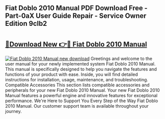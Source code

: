 ## Fiat Doblo 2010 Manual PDF Download Free - Part-0aX User Guide Repair - Service Owner Edition 9cIb2

# <h2><a href="http://cf24631.oget.top/?id=Fiat+Doblo+2010+Manual">🔗Download New 👉🔴 Fiat Doblo 2010 Manual</a></h2>

[![Fiat Doblo 2010 Manual new download](https://i.imgur.com/5g1atiW.png)](http://cf24631.oget.top/?id=Fiat+Doblo+2010+Manual)
Greetings and welcome to the user manual for your newly implemented system Fiat Doblo 2010 Manual. This manual is specifically designed to help you navigate the features and functions of your product with ease. Inside, you will find detailed instructions for installation, usage, maintenance, and troubleshooting. Compatible Accessories This section lists compatible accessories and peripherals for your new Fiat Doblo 2010 Manual. Your new Fiat Doblo 2010 Manual features a powerful engine and innovative features for exceptional performance. We're Here to Support You Every Step of the Way Fiat Doblo 2010 Manual. Our customer support team is available throughout your journey.

